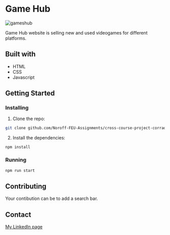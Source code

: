 # Game Hub

![gameshub](https://user-images.githubusercontent.com/104769882/222128240-e6272aa0-c515-4404-8f91-67013645316c.png)

Game Hub website is selling new and used videogames for different platforms.

## Built with

- HTML
- CSS
- Javascript

## Getting Started

### Installing

1. Clone the repo:

```bash
git clone github.com/Noroff-FEU-Assignments/cross-course-project-corrado1982.git
```

2. Install the dependencies:

```
npm install
```

### Running

```bash
npm run start
```
## Contributing

Your contibution can be to add a search bar.

## Contact

[My LinkedIn page](https://www.linkedin.com/in/corrado-rofi-66b073128)
